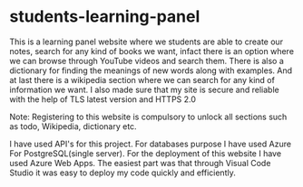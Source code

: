 # students-learning-panel

This is a learning panel website where we students are able to create our notes, search for any kind of books we want, infact there is an option where we can browse through YouTube videos and search them. There is also a dictionary for finding the meanings of new words along with examples. And at last there is a wikipedia section where we can search for any kind of information we want. I also made sure that my site is secure and reliable with the help of TLS latest version and HTTPS 2.0

Note: Registering to this website is compulsory to unlock all sections such as todo, Wikipedia, dictionary etc.

I have used API's for this project. 
For databases purpose I have used Azure For PostgreSQL(single server). 
For the deployment of this website I have used Azure Web Apps. The easiest part was that through Visual Code Studio it was easy to deploy my code quickly and efficiently.


